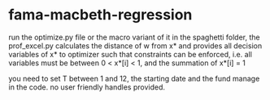 # fama-macbeth-regression

run the optimize.py file or the macro variant of it in the spaghetti folder, the prof_excel.py calculates the distance of w from x* and provides
all decision variables of x* to optimizer such that constraints can be enforced, i.e. all variables must be between 0 < x*[i] < 1, 
and the summation of x*[i] = 1

you need to set T between 1 and 12, the starting date and the fund manage in the code. no user friendly handles provided.
